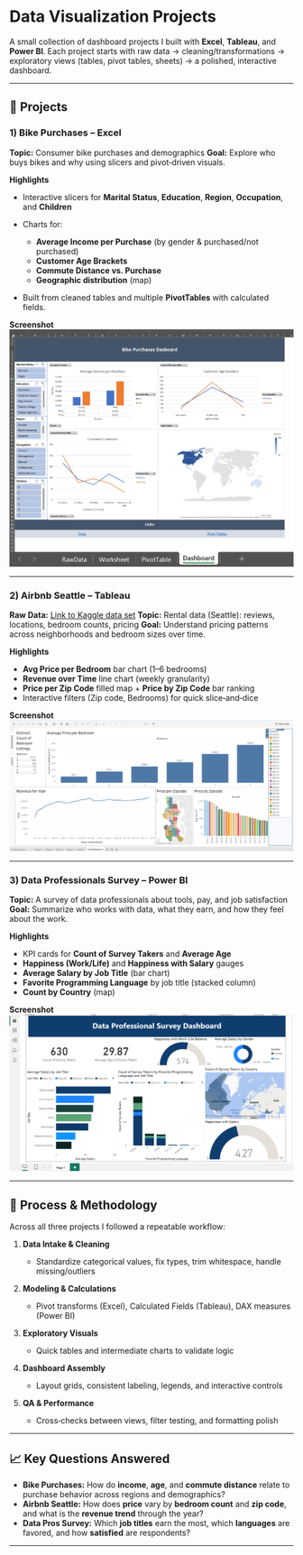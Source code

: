 # Data Visualization Projects

A small collection of dashboard projects I built with **Excel**, **Tableau**, and **Power BI**.
Each project starts with raw data → cleaning/transformations → exploratory views (tables, pivot tables, sheets) → a polished, interactive dashboard.

---

## 🔎 Projects

### 1) Bike Purchases – Excel

**Topic:** Consumer bike purchases and demographics
**Goal:** Explore who buys bikes and why using slicers and pivot‑driven visuals.

**Highlights**

* Interactive slicers for **Marital Status**, **Education**, **Region**, **Occupation**, and **Children**
* Charts for:

  * **Average Income per Purchase** (by gender & purchased/not purchased)
  * **Customer Age Brackets**
  * **Commute Distance vs. Purchase**
  * **Geographic distribution** (map)
* Built from cleaned tables and multiple **PivotTables** with calculated fields.

**Screenshot**
![Bike Purchases Dashboard](ExcelDashboard.png)

---

### 2) Airbnb Seattle – Tableau

**Raw Data:** [Link to Kaggle data set](https://www.kaggle.com/datasets/airbnb/seattle)
**Topic:** Rental data (Seattle): reviews, locations, bedroom counts, pricing
**Goal:** Understand pricing patterns across neighborhoods and bedroom sizes over time.

**Highlights**

* **Avg Price per Bedroom** bar chart (1–6 bedrooms)
* **Revenue over Time** line chart (weekly granularity)
* **Price per Zip Code** filled map + **Price by Zip Code** bar ranking
* Interactive filters (Zip code, Bedrooms) for quick slice‑and‑dice

**Screenshot**
![Airbnb Seattle Dashboard](TableauDashboard.png)

---

### 3) Data Professionals Survey – Power BI

**Topic:** A survey of data professionals about tools, pay, and job satisfaction
**Goal:** Summarize who works with data, what they earn, and how they feel about the work.

**Highlights**

* KPI cards for **Count of Survey Takers** and **Average Age**
* **Happiness (Work/Life)** and **Happiness with Salary** gauges
* **Average Salary by Job Title** (bar chart)
* **Favorite Programming Language** by job title (stacked column)
* **Count by Country** (map)

**Screenshot**
![Data Professionals Survey Dashboard](PowerBIDashboard.png)

---

## 🧪 Process & Methodology

Across all three projects I followed a repeatable workflow:

1. **Data Intake & Cleaning**

   * Standardize categorical values, fix types, trim whitespace, handle missing/outliers
2. **Modeling & Calculations**

   * Pivot transforms (Excel), Calculated Fields (Tableau), DAX measures (Power BI)
3. **Exploratory Visuals**

   * Quick tables and intermediate charts to validate logic
4. **Dashboard Assembly**

   * Layout grids, consistent labeling, legends, and interactive controls
5. **QA & Performance**

   * Cross‑checks between views, filter testing, and formatting polish

---

## 📈 Key Questions Answered

* **Bike Purchases:** How do **income**, **age**, and **commute distance** relate to purchase behavior across regions and demographics?
* **Airbnb Seattle:** How does **price** vary by **bedroom count** and **zip code**, and what is the **revenue trend** through the year?
* **Data Pros Survey:** Which **job titles** earn the most, which **languages** are favored, and how **satisfied** are respondents?

---
